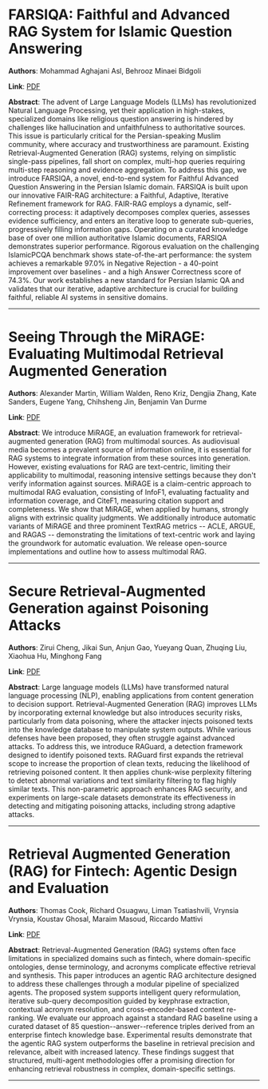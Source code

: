 # FARSIQA: Faithful and Advanced RAG System for Islamic Question Answering 

**Authors**: Mohammad Aghajani Asl, Behrooz Minaei Bidgoli  

**Link**: [PDF](https://arxiv.org/pdf/2510.25621)  

**Abstract**: The advent of Large Language Models (LLMs) has revolutionized Natural Language Processing, yet their application in high-stakes, specialized domains like religious question answering is hindered by challenges like hallucination and unfaithfulness to authoritative sources. This issue is particularly critical for the Persian-speaking Muslim community, where accuracy and trustworthiness are paramount. Existing Retrieval-Augmented Generation (RAG) systems, relying on simplistic single-pass pipelines, fall short on complex, multi-hop queries requiring multi-step reasoning and evidence aggregation. To address this gap, we introduce FARSIQA, a novel, end-to-end system for Faithful Advanced Question Answering in the Persian Islamic domain. FARSIQA is built upon our innovative FAIR-RAG architecture: a Faithful, Adaptive, Iterative Refinement framework for RAG. FAIR-RAG employs a dynamic, self-correcting process: it adaptively decomposes complex queries, assesses evidence sufficiency, and enters an iterative loop to generate sub-queries, progressively filling information gaps. Operating on a curated knowledge base of over one million authoritative Islamic documents, FARSIQA demonstrates superior performance. Rigorous evaluation on the challenging IslamicPCQA benchmark shows state-of-the-art performance: the system achieves a remarkable 97.0% in Negative Rejection - a 40-point improvement over baselines - and a high Answer Correctness score of 74.3%. Our work establishes a new standard for Persian Islamic QA and validates that our iterative, adaptive architecture is crucial for building faithful, reliable AI systems in sensitive domains. 

---
# Seeing Through the MiRAGE: Evaluating Multimodal Retrieval Augmented Generation 

**Authors**: Alexander Martin, William Walden, Reno Kriz, Dengjia Zhang, Kate Sanders, Eugene Yang, Chihsheng Jin, Benjamin Van Durme  

**Link**: [PDF](https://arxiv.org/pdf/2510.24870)  

**Abstract**: We introduce MiRAGE, an evaluation framework for retrieval-augmented generation (RAG) from multimodal sources. As audiovisual media becomes a prevalent source of information online, it is essential for RAG systems to integrate information from these sources into generation. However, existing evaluations for RAG are text-centric, limiting their applicability to multimodal, reasoning intensive settings because they don't verify information against sources. MiRAGE is a claim-centric approach to multimodal RAG evaluation, consisting of InfoF1, evaluating factuality and information coverage, and CiteF1, measuring citation support and completeness. We show that MiRAGE, when applied by humans, strongly aligns with extrinsic quality judgments. We additionally introduce automatic variants of MiRAGE and three prominent TextRAG metrics -- ACLE, ARGUE, and RAGAS -- demonstrating the limitations of text-centric work and laying the groundwork for automatic evaluation. We release open-source implementations and outline how to assess multimodal RAG. 

---
# Secure Retrieval-Augmented Generation against Poisoning Attacks 

**Authors**: Zirui Cheng, Jikai Sun, Anjun Gao, Yueyang Quan, Zhuqing Liu, Xiaohua Hu, Minghong Fang  

**Link**: [PDF](https://arxiv.org/pdf/2510.25025)  

**Abstract**: Large language models (LLMs) have transformed natural language processing (NLP), enabling applications from content generation to decision support. Retrieval-Augmented Generation (RAG) improves LLMs by incorporating external knowledge but also introduces security risks, particularly from data poisoning, where the attacker injects poisoned texts into the knowledge database to manipulate system outputs. While various defenses have been proposed, they often struggle against advanced attacks. To address this, we introduce RAGuard, a detection framework designed to identify poisoned texts. RAGuard first expands the retrieval scope to increase the proportion of clean texts, reducing the likelihood of retrieving poisoned content. It then applies chunk-wise perplexity filtering to detect abnormal variations and text similarity filtering to flag highly similar texts. This non-parametric approach enhances RAG security, and experiments on large-scale datasets demonstrate its effectiveness in detecting and mitigating poisoning attacks, including strong adaptive attacks. 

---
# Retrieval Augmented Generation (RAG) for Fintech: Agentic Design and Evaluation 

**Authors**: Thomas Cook, Richard Osuagwu, Liman Tsatiashvili, Vrynsia Vrynsia, Koustav Ghosal, Maraim Masoud, Riccardo Mattivi  

**Link**: [PDF](https://arxiv.org/pdf/2510.25518)  

**Abstract**: Retrieval-Augmented Generation (RAG) systems often face limitations in specialized domains such as fintech, where domain-specific ontologies, dense terminology, and acronyms complicate effective retrieval and synthesis. This paper introduces an agentic RAG architecture designed to address these challenges through a modular pipeline of specialized agents. The proposed system supports intelligent query reformulation, iterative sub-query decomposition guided by keyphrase extraction, contextual acronym resolution, and cross-encoder-based context re-ranking. We evaluate our approach against a standard RAG baseline using a curated dataset of 85 question--answer--reference triples derived from an enterprise fintech knowledge base. Experimental results demonstrate that the agentic RAG system outperforms the baseline in retrieval precision and relevance, albeit with increased latency. These findings suggest that structured, multi-agent methodologies offer a promising direction for enhancing retrieval robustness in complex, domain-specific settings. 

---
